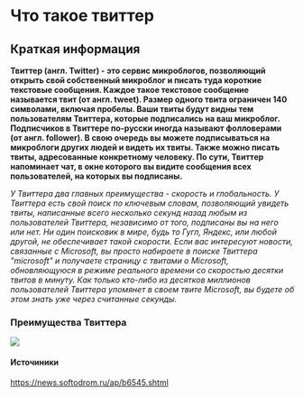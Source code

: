# Что такое твиттер
## Краткая информация
**Твиттер (англ. Twitter) - это сервис микроблогов, позволяющий открыть свой собственный микроблог и писать туда короткие текстовые сообщения. Каждое такое текстовое сообщение называется твит (от англ. tweet). Размер одного твита ограничен 140 символами, включая пробелы. Ваши твиты будут видны тем пользователям Твиттера, которые подписались на ваш микроблог. Подписчиков в Твиттере по-русски иногда называют фолловерами (от англ. follower). В свою очередь вы можете подписываться на микроблоги других людей и видеть их твиты. Также можно писать твиты, адресованные конкретному человеку. По сути, Твиттер напоминает чат, в окне которого вы видите сообщения всех пользователей, на которых вы подписаны.**


*У Твиттера два главных преимущества - скорость и глобальность. У Твиттера есть свой поиск по ключевым словам, позволяющий увидеть твиты, написанные всего несколько секунд назад любым из пользователей Твиттера, независимо от того, подписаны вы на него или нет. Ни один поисковик в мире, будь то Гугл, Яндекс, или любой другой, не обеспечивает такой скорости. Если вас интересуют новости, связанные с Microsoft, вы просто набираете в поиске Твиттера "microsoft" и получаете страницу с твитами о Microsoft, обновляющуюся в режиме реального времени со скоростью десятки твитов в минуту. Как только кто-либо из десятков миллионов пользователей Твиттера упомянет в своем твите Microsoft, вы будете об этом знать уже через считанные секунды.*

### Преимущества Твиттера
![](http://pngimg.com/uploads/twitter/twitter_PNG29.png)
#### Источиники
<https://news.softodrom.ru/ap/b6545.shtml>
